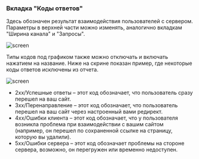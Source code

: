 ### **Вкладка "Коды ответов"**
Здесь обозначен результат взаимодействия пользователей с сервером. Параметры в верхней части можно изменять, аналогично вкладкам "Ширина канала" и "Запросы".

![screen]()

Типы кодов под графиком также можно отключать и включать нажатием на название. Ниже на скрине показан пример, где некоторые коды ответов исключены из отчета.

![screen]()

- 2хх/Успешные ответы – этот код обозначает, что пользователь сразу перешел на ваш сайт.
- 3хх/Перенаправление – этот код обозначает, что пользователь перешел на ваш сайт через настроенный вами редирект.
- 4хх/Ошибки клиента – этот код обозначает, что у пользователя возникла проблема при взаимодействии с вашим сайтом (например, он перешел по сохраненной ссылке на страницу, которую вы удалили).
- 5хх/Ошибки сервера – этот код обозначает проблемы на стороне сервера, возможно, он перегружен или временно недоступен.
